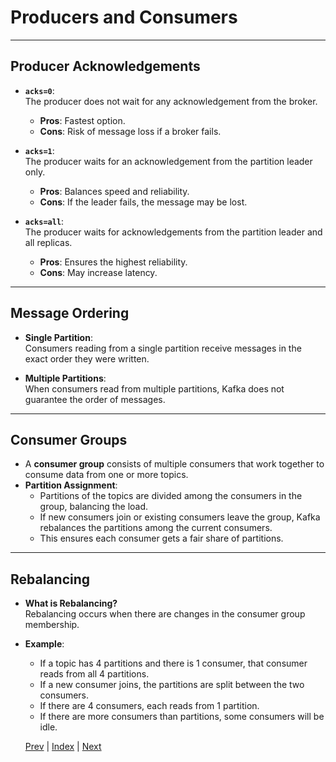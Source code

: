 # Producers and Consumers

---

## Producer Acknowledgements

- **`acks=0`**:  
  The producer does not wait for any acknowledgement from the broker.  
  - **Pros**: Fastest option.  
  - **Cons**: Risk of message loss if a broker fails.

- **`acks=1`**:  
  The producer waits for an acknowledgement from the partition leader only.  
  - **Pros**: Balances speed and reliability.  
  - **Cons**: If the leader fails, the message may be lost.

- **`acks=all`**:  
  The producer waits for acknowledgements from the partition leader and all replicas.  
  - **Pros**: Ensures the highest reliability.  
  - **Cons**: May increase latency.

---

## Message Ordering

- **Single Partition**:  
  Consumers reading from a single partition receive messages in the exact order they were written.

- **Multiple Partitions**:  
  When consumers read from multiple partitions, Kafka does not guarantee the order of messages.

---

## Consumer Groups

- A **consumer group** consists of multiple consumers that work together to consume data from one or more topics.
- **Partition Assignment**:  
  - Partitions of the topics are divided among the consumers in the group, balancing the load.
  - If new consumers join or existing consumers leave the group, Kafka rebalances the partitions among the current consumers.
  - This ensures each consumer gets a fair share of partitions.

---

## Rebalancing

- **What is Rebalancing?**  
  Rebalancing occurs when there are changes in the consumer group membership.

- **Example**:  
  - If a topic has 4 partitions and there is 1 consumer, that consumer reads from all 4 partitions.  
  - If a new consumer joins, the partitions are split between the two consumers.  
  - If there are 4 consumers, each reads from 1 partition.  
  - If there are more consumers than partitions, some consumers will be idle.

  [Prev](01.Overview.md) | [Index](../INDEX.md) | [Next](03.KafkaOptimizationTheorem.md)
